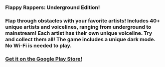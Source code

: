 ### Flappy Rappers: Underground Edition!
### Flap through obstacles with your favorite artists! Includes 40+ unique artists and voicelines, ranging from underground to mainstream! Each artist has their own unique voiceline. Try and collect them all! The game includes a unique dark mode. No Wi-Fi is needed to play.
### [Get it on the Google Play Store!](https://play.google.com/store/apps/details?id=com.jadev.flappyrappers&hl=en-US&ah=uZHmgbVT-T6v3qOhUOtxXfYrTv0)
